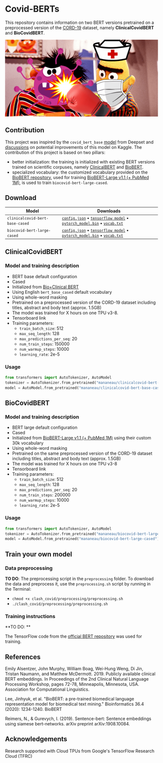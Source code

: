# Covid-BERTs

This repository contains information on two BERT versions pretrained on a preprocessed version of the [CORD-19](https://www.kaggle.com/allen-institute-for-ai/CORD-19-research-challenge) dataset, namely **ClinicalCovidBERT** and **BioCovidBERT**. 

![Illustration](clash_covid.png)


## Contribution

 This project was inspired by the `covid_bert_base` [model](https://huggingface.co/deepset/covid_bert_base) from Deepset and [discussions](https://www.kaggle.com/allen-institute-for-ai/CORD-19-research-challenge/discussion/138250) on potential improvements of this model on Kaggle. The contribution of this project is based on two pillars:
- better initialization: the training is initialized with existing BERT versions trained on scientific corpuses, namely [ClinicalBERT](https://github.com/EmilyAlsentzer/clinicalBERT) and [BioBERT](https://github.com/dmis-lab/biobert).
- specialized vocabulary: the customized vocabulary provided on the [BioBERT repository](https://github.com/dmis-lab/biobert), used for training [BioBERT-Large v1.1 (+ PubMed 1M)](https://github.com/dmis-lab/biobert), is used to train `biocovid-bert-large-cased`. 

## Download

| Model                            | Downloads
| -------------------------------- | ---------------------------------------------------------------------------------------------------------------
| `clinicalcovid-bert-base-cased`   | [`config.json`](https://s3.amazonaws.com/models.huggingface.co/bert/mananeau/clinicalcovid-bert-base-cased/config.json) • [`tensorflow model`](https://s3.amazonaws.com/models.huggingface.co/bert/mananeau/clinicalcovid-bert-base-cased/clinicalcovid_bert_base_cased.ckpt.zip) • [`pytorch_model.bin`](https://s3.amazonaws.com/models.huggingface.co/bert/mananeau/clinicalcovid-bert-base-cased/pytorch_model.bin) • [`vocab.txt`](https://s3.amazonaws.com/models.huggingface.co/bert/mananeau/clinicalcovid-bert-base-cased/vocab.txt)
| `biocovid-bert-large-cased` | [`config.json`](https://s3.amazonaws.com/models.huggingface.co/bert/mananeau/biocovid-bert-large-cased/config.json) • [`tensorflow model`](https://s3.amazonaws.com/models.huggingface.co/bert/mananeau/biocovid-bert-large-cased/biocovid_bert_large_cased.ckpt.zip) • [`pytorch_model.bin`](https://s3.amazonaws.com/models.huggingface.co/bert/mananeau/biocovid-bert-large-cased/pytorch_model.bin) • [`vocab.txt`](https://s3.amazonaws.com/models.huggingface.co/bert/mananeau/biocovid-bert-large-cased/vocab_cased_pubmed_pmc_30k.txt)




## ClinicalCovidBERT 

### Model and training description

- BERT base default configuration
- Cased 
- Initialized from [Bio+Clinical BERT](https://github.com/EmilyAlsentzer/clinicalBERT)
- Using English `bert_base_cased` default vocabulary
- Using whole-word masking
- Pretrained on a preprocessed version of the CORD-19 dataset including titles, abstract and body text (approx. 1.5GB)
- The model was trained for X hours on one TPU v3-8.
- Tensorboard link
- Training parameters:
  - `train_batch_size`: 512
  - `max_seq_length`: 128
  - `max_predictions_per_seq`: 20
  - `num_train_steps`: 150000 
  - `num_warmup_steps`: 10000
  - `learning_rate`: 2e-5

### Usage

```python
from transformers import AutoTokenizer, AutoModel
tokenizer = AutoTokenizer.from_pretrained("mananeau/clinicalcovid-bert-base-cased")
model = AutoModel.from_pretrained("mananeau/clinicalcovid-bert-base-cased")
```

## BioCovidBERT

### Model and training description

- BERT large default configuration
- Cased 
- Initialized from [BioBERT-Large v1.1 (+ PubMed 1M)](https://github.com/dmis-lab/biobert) using their custom 30k vocabulary
- Using whole-word masking
- Pretrained on the same preprocessed version of the CORD-19 dataset including titles, abstract and body text (approx. 1.5GB)
- The model was trained for X hours on one TPU v3-8
- Tensorboard link
- Training parameters:
  - `train_batch_size`: 512
  - `max_seq_length`: 128
  - `max_predictions_per_seq`: 20
  - `num_train_steps`: 200000 
  - `num_warmup_steps`: 10000
  - `learning_rate`: 2e-5
  
### Usage

```python
from transformers import AutoTokenizer, AutoModel
tokenizer = AutoTokenizer.from_pretrained("mananeau/biocovid-bert-large-cased")
model = AutoModel.from_pretrained("mananeau/biocovid-bert-large-cased")
```

## Train your own model 

### Data preprocessing

**TO DO**: The preprocessing script in the `preprocessing` folder. To download the data and preprocess it, use the `preprocessing.sh` script by running in the Terminal:
- `chmod +x clash_covid/preprocessing/preprocessing.sh`
- `./clash_covid/preprocessing/preprocessing.sh` 

### Training instructions

**TO DO: **

The TensorFlow code from the [official BERT repository](https://github.com/google-research/bert) was used for training.

## References

Emily Alsentzer, John Murphy, William Boag, Wei-Hung Weng, Di Jin, Tristan Naumann, and Matthew McDermott. 2019. Publicly available clinical BERT embeddings. In Proceedings of the 2nd Clinical Natural Language Processing Workshop, pages 72-78, Minneapolis, Minnesota, USA. Association for Computational Linguistics.

Lee, Jinhyuk, et al. "BioBERT: a pre-trained biomedical language representation model for biomedical text mining." Bioinformatics 36.4 (2020): 1234-1240.
BioBERT

Reimers, N., & Gurevych, I. (2019). Sentence-bert: Sentence embeddings using siamese bert-networks. arXiv preprint arXiv:1908.10084.

## Acknowledgements

Research supported with Cloud TPUs from Google's TensorFlow Research Cloud (TFRC)
